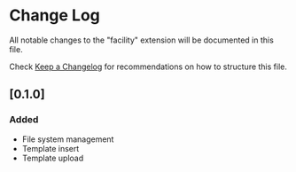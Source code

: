 # Change Log

All notable changes to the "facility" extension will be documented in this file.

Check [Keep a Changelog](http://keepachangelog.com/) for recommendations on how to structure this file.

## [0.1.0]

### Added

- File system management
- Template insert
- Template upload
